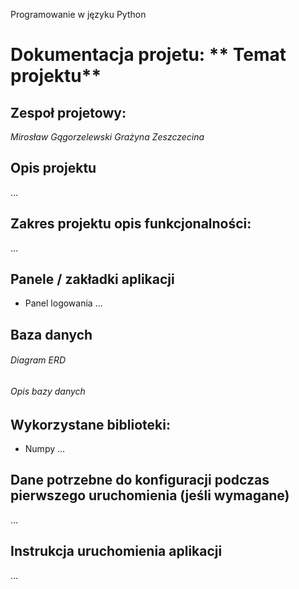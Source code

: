 Programowanie w języku Python 

# Dokumentacja projetu: ** Temat projektu**

## Zespoł projetowy:
_Mirosław Gągorzelewski
Grażyna Zeszczecina_

## Opis projektu
...

## Zakres projektu opis funkcjonalności:
...

## Panele / zakładki aplikacji 
- Panel logowania
...

## Baza danych
###### Diagram ERD

###### Opis bazy danych

## Wykorzystane biblioteki:
- Numpy
...

## Dane potrzebne do konfiguracji podczas pierwszego uruchomienia (jeśli wymagane)
...

## Instrukcja uruchomienia aplikacji
...
